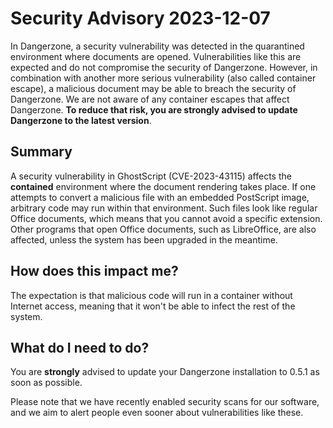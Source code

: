 # Security Advisory 2023-12-07

In Dangerzone, a security vulnerability was detected in the quarantined
environment where documents are opened. Vulnerabilities like this are expected
and do not compromise the security of Dangerzone. However, in combination with
another more serious vulnerability (also called container escape), a malicious
document may be able to breach the security of Dangerzone. We are not aware of
any container escapes that affect Dangerzone. **To reduce that risk, you are
strongly advised to update Dangerzone to the latest version**.

## Summary

A security vulnerability in GhostScript (CVE-2023-43115) affects the
**contained** environment where the document rendering takes place. If one
attempts to convert a malicious file with an embedded PostScript image,
arbitrary code may run within that environment. Such files look like regular
Office documents, which means that you cannot avoid a specific extension. Other
programs that open Office documents, such as LibreOffice, are also affected,
unless the system has been upgraded in the meantime.

## How does this impact me?

The expectation is that malicious code will run in a container without Internet
access, meaning that it won't be able to infect the rest of the system.

## What do I need to do?

You are **strongly** advised to update your Dangerzone installation to 0.5.1 as
soon as possible.

Please note that we have recently enabled security scans for our software, and
we aim to alert people even sooner about vulnerabilities like these.
